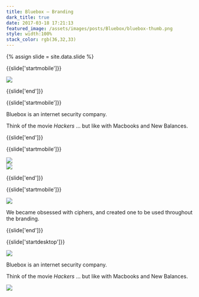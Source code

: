 ```yaml
---
title: Bluebox — Branding
dark_title: true
date: 2017-03-18 17:21:13
featured_image: /assets/images/posts/Bluebox/bluebox-thumb.png
style: width:100%
stack_color: rgb(36,32,33)
---
```

{% assign slide = site.data.slide %}

{{slide['startmobile']}}

<div><img src='{{ site.url }}/assets/images/posts/Bluebox/bluebox-1.png' srcset='{{ site.url }}/assets/images/posts/Bluebox/bluebox-1.png 1024w, {{ site.url }}/assets/images/posts/Bluebox/bluebox-1@2x.png 2048w, {{ site.url }}/assets/images/posts/Bluebox/bluebox-1@3x.png 3072w'></div>

{{slide['end']}}

{{slide['startmobile']}}

Bluebox is an internet security company.

Think of the movie <cite>Hackers</cite> &hellip; but like with Macbooks and New Balances.

{{slide['end']}}

{{slide['startmobile']}}

<div><img src='{{ site.url }}/assets/images/posts/Bluebox/bluebox-2.png' srcset='{{ site.url }}/assets/images/posts/Bluebox/bluebox-2.png 314w, {{ site.url }}/assets/images/posts/Bluebox/bluebox-2@2x.png 628w, {{ site.url }}/assets/images/posts/Bluebox/bluebox-2@3x.png 942w'></div>

<div><img src='{{ site.url }}/assets/images/posts/Bluebox/bluebox-3.png' srcset='{{ site.url }}/assets/images/posts/Bluebox/bluebox-3.png 314w, {{ site.url }}/assets/images/posts/Bluebox/bluebox-3@2x.png 628w, {{ site.url }}/assets/images/posts/Bluebox/bluebox-3@3x.png 942w'></div>

{{slide['end']}}

{{slide['startmobile']}}

<div><img src='{{ site.url }}/assets/images/posts/Bluebox/bluebox-4.png' srcset='{{ site.url }}/assets/images/posts/Bluebox/bluebox-4.png 634w, {{ site.url }}/assets/images/posts/Bluebox/bluebox-4@2x.png 1268w, {{ site.url }}/assets/images/posts/Bluebox/bluebox-4@3x.png 1902w'></div>

We became obsessed with ciphers, and created one to be used throughout the branding.

{{slide['end']}}

{{slide['startdesktop']}}

<div><img class='full-width' src='{{ site.url }}/assets/images/posts/Bluebox/bluebox-1.png' srcset='{{ site.url }}/assets/images/posts/Bluebox/bluebox-1.png 1024w, {{ site.url }}/assets/images/posts/Bluebox/bluebox-1@2x.png 2048w, {{ site.url }}/assets/images/posts/Bluebox/bluebox-1@3x.png 3072w'></div>

Bluebox is an internet security company.

Think of the movie <cite>Hackers</cite> &hellip; but like with Macbooks and New Balances.

<div class='row'>

<div><img src='{{ site.url }}/assets/images/posts/Bluebox/bluebox-2.png' srcset='{{ site.url }}/assets/images/posts/Bluebox/bluebox-2.png 314w, {{ site.url }}/assets/images/posts/Bluebox/bluebox-2@2x.png 628w, {{ site.url }}/assets/images/posts/Bluebox/bluebox-2@3x.png 942w'></div><!--

--><div><img src='{{ site.url }}/assets/images/posts/Bluebox/bluebox-3.png' srcset='{{ site.url }}/assets/images/posts/Bluebox/bluebox-3.png 314w, {{ site.url }}/assets/images/posts/Bluebox/bluebox-3@2x.png 628w, {{ site.url }}/assets/images/posts/Bluebox/bluebox-3@3x.png 942w'></div>

</div>

<div><img src='{{ site.url }}/assets/images/posts/Bluebox/bluebox-4.png' srcset='{{ site.url }}/assets/images/posts/Bluebox/bluebox-4.png 634w, {{ site.url }}/assets/images/posts/Bluebox/bluebox-4@2x.png 1268w, {{ site.url }}/assets/images/posts/Bluebox/bluebox-4@3x.png 1902w'></div>

We became obsessed with ciphers, and created one to be used throughout the branding.

{{slide['end']}}

{{slide['start']}}

<div><img src='{{ site.url }}/assets/images/posts/Bluebox/bluebox-5.png' srcset='{{ site.url }}/assets/images/posts/Bluebox/bluebox-5.png 634w, {{ site.url }}/assets/images/posts/Bluebox/bluebox-5@2x.png 1268w, {{ site.url }}/assets/images/posts/Bluebox/bluebox-5@3x.png 1902w'></div>

{{slide['end']}}

{{slide['start']}}

The type for the logo was altered to feel more geometric to feel at home with the cipher elements.

{{slide['end']}}

{{slide['start']}}

<div><img src='{{ site.url }}/assets/images/posts/Bluebox/bluebox-6.png' srcset='{{ site.url }}/assets/images/posts/Bluebox/bluebox-6.png 634w, {{ site.url }}/assets/images/posts/Bluebox/bluebox-6@2x.png 1268w, {{ site.url }}/assets/images/posts/Bluebox/bluebox-6@3x.png 1902w'></div>

{{slide['end']}}